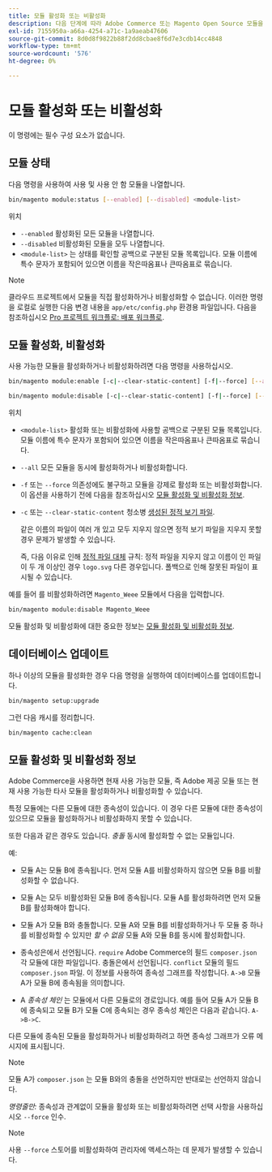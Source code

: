 ```yaml
---
title: 모듈 활성화 또는 비활성화
description: 다음 단계에 따라 Adobe Commerce 또는 Magento Open Source 모듈을 관리합니다.
exl-id: 7155950a-a66a-4254-a71c-1a9aeab47606
source-git-commit: 8d0d8f9822b88f2dd8cbae8f6d7e3cdb14cc4848
workflow-type: tm+mt
source-wordcount: '576'
ht-degree: 0%

---
```


# 모듈 활성화 또는 비활성화

이 명령에는 필수 구성 요소가 없습니다.

## 모듈 상태

다음 명령을 사용하여 사용 및 사용 안 함 모듈을 나열합니다.

```bash
bin/magento module:status [--enabled] [--disabled] <module-list>
```

위치

* `--enabled` 활성화된 모든 모듈을 나열합니다.
* `--disabled` 비활성화된 모듈을 모두 나열합니다.
* `<module-list>` 는 상태를 확인할 공백으로 구분된 모듈 목록입니다. 모듈 이름에 특수 문자가 포함되어 있으면 이름을 작은따옴표나 큰따옴표로 묶습니다.

>[!NOTE]
>
>클라우드 프로젝트에서 모듈을 직접 활성화하거나 비활성화할 수 없습니다. 이러한 명령을 로컬로 실행한 다음 변경 내용을 `app/etc/config.php` 환경용 파일입니다. 다음을 참조하십시오 [Pro 프로젝트 워크플로: 배포 워크플로](https://experienceleague.adobe.com/docs/commerce-cloud-service/user-guide/architecture/pro-develop-deploy-workflow.html#deployment-workflow).

## 모듈 활성화, 비활성화

사용 가능한 모듈을 활성화하거나 비활성화하려면 다음 명령을 사용하십시오.

```bash
bin/magento module:enable [-c|--clear-static-content] [-f|--force] [--all] <module-list>
```

```bash
bin/magento module:disable [-c|--clear-static-content] [-f|--force] [--all] <module-list>
```

위치

* `<module-list>` 활성화 또는 비활성화에 사용할 공백으로 구분된 모듈 목록입니다. 모듈 이름에 특수 문자가 포함되어 있으면 이름을 작은따옴표나 큰따옴표로 묶습니다.
* `--all` 모든 모듈을 동시에 활성화하거나 비활성화합니다.
* `-f` 또는 `--force` 의존성에도 불구하고 모듈을 강제로 활성화 또는 비활성화합니다. 이 옵션을 사용하기 전에 다음을 참조하십시오 [모듈 활성화 및 비활성화 정보](#about-enabling-and-disabling-modules).
* `-c` 또는 `--clear-static-content` 청소병 [생성된 정적 보기 파일](../../configuration/cli/static-view-file-deployment.md).

  같은 이름의 파일이 여러 개 있고 모두 지우지 않으면 정적 보기 파일을 지우지 못할 경우 문제가 발생할 수 있습니다.

  즉, 다음 이유로 인해 [정적 파일 대체](../../configuration/cli/static-view-file-deployment.md) 규칙: 정적 파일을 지우지 않고 이름이 인 파일이 두 개 이상인 경우 `logo.svg` 다른 경우입니다. 폴백으로 인해 잘못된 파일이 표시될 수 있습니다.

예를 들어 를 비활성화하려면 `Magento_Weee` 모듈에서 다음을 입력합니다.

```bash
bin/magento module:disable Magento_Weee
```

모듈 활성화 및 비활성화에 대한 중요한 정보는 [모듈 활성화 및 비활성화 정보](#about-enabling-and-disabling-modules).

## 데이터베이스 업데이트

하나 이상의 모듈을 활성화한 경우 다음 명령을 실행하여 데이터베이스를 업데이트합니다.

```bash
bin/magento setup:upgrade
```

그런 다음 캐시를 정리합니다.

```bash
bin/magento cache:clean
```

## 모듈 활성화 및 비활성화 정보

Adobe Commerce을 사용하면 현재 사용 가능한 모듈, 즉 Adobe 제공 모듈 또는 현재 사용 가능한 타사 모듈을 활성화하거나 비활성화할 수 있습니다.

특정 모듈에는 다른 모듈에 대한 종속성이 있습니다. 이 경우 다른 모듈에 대한 종속성이 있으므로 모듈을 활성화하거나 비활성화하지 못할 수 있습니다.

또한 다음과 같은 경우도 있습니다. *충돌* 동시에 활성화할 수 없는 모듈입니다.

예:

* 모듈 A는 모듈 B에 종속됩니다. 먼저 모듈 A를 비활성화하지 않으면 모듈 B를 비활성화할 수 없습니다.

* 모듈 A는 모두 비활성화된 모듈 B에 종속됩니다. 모듈 A를 활성화하려면 먼저 모듈 B를 활성화해야 합니다.

* 모듈 A가 모듈 B와 충돌합니다. 모듈 A와 모듈 B를 비활성화하거나 두 모듈 중 하나를 비활성화할 수 있지만 *할 수 없음* 모듈 A와 모듈 B를 동시에 활성화합니다.

* 종속성은에서 선언됩니다. `require` Adobe Commerce의 필드 `composer.json` 각 모듈에 대한 파일입니다. 충돌은에서 선언됩니다. `conflict` 모듈의 필드 `composer.json` 파일. 이 정보를 사용하여 종속성 그래프를 작성합니다. `A->B` 모듈 A가 모듈 B에 종속됨을 의미합니다.

* A *종속성 체인* 는 모듈에서 다른 모듈로의 경로입니다. 예를 들어 모듈 A가 모듈 B에 종속되고 모듈 B가 모듈 C에 종속되는 경우 종속성 체인은 다음과 같습니다. `A->B->C`.

다른 모듈에 종속된 모듈을 활성화하거나 비활성화하려고 하면 종속성 그래프가 오류 메시지에 표시됩니다.

>[!NOTE]
>
>모듈 A가 `composer.json` 는 모듈 B와의 충돌을 선언하지만 반대로는 선언하지 않습니다.

*명령줄만:* 종속성과 관계없이 모듈을 활성화 또는 비활성화하려면 선택 사항을 사용하십시오 `--force` 인수.

>[!NOTE]
>
>사용 `--force` 스토어를 비활성화하여 관리자에 액세스하는 데 문제가 발생할 수 있습니다.
